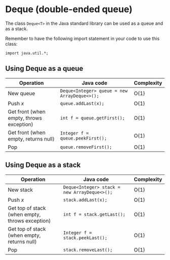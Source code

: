 Deque (double-ended queue)
==========================

The class `Deque<T>` in the Java standard library can be used as a queue and as a stack.

Remember to have the following import statement in your code to use this class:

```
import java.util.*;
```

Using Deque as a queue
----------------------

| Operation | Java code | Complexity |
| --- | --- | --- |
| New queue | `Deque<Integer> queue = new ArrayDeque<>();` | O(1) |
| Push *x* | `queue.addLast(x);` | O(1) |
| Get front (when empty, throws exception) | `int f = queue.getFirst();` | O(1) |
| Get front (when empty, returns null) | `Integer f = queue.peekFirst();` | O(1) |
| Pop | `queue.removeFirst();` | O(1) |

Using Deque as a stack
----------------------

| Operation | Java code | Complexity |
| --- | --- | --- |
| New stack | `Deque<Integer> stack = new ArrayDeque<>();` | O(1) |
| Push *x* | `stack.addLast(x);` | O(1) |
| Get top of stack (when empty, throws exception) | `int f = stack.getLast();` | O(1) |
| Get top of stack (when empty, returns null) | `Integer f = stack.peekLast();` | O(1) |
| Pop | `stack.removeLast();` | O(1) |
